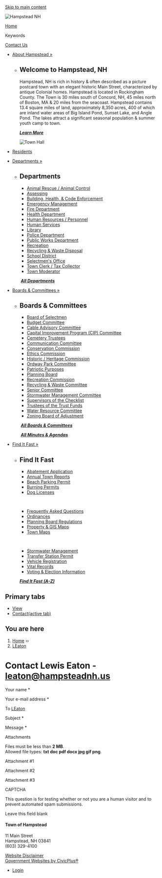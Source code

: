 [Skip to main content](https://www.hampsteadnh.us/user/1726/contact/)

![Hampstead NH](https://www.hampsteadnh.us/sites/all/themes/custom/sites/hampsteadnh/vts_hampsteadnh/logo.png)

[Home](https://www.hampsteadnh.us)

Keywords

[Contact Us](https://www.hampsteadnh.us/webforms/contact-us) 

- [About Hampstead »](https://www.hampsteadnh.us/about-hampstead)
  
  - ## Welcome to Hampstead, NH
    
    Hampstead, NH is rich in history &amp; often described as a picture postcard town with an elegant historic Main Street, characterized by antique Colonial homes. Hampstead is located in Rockingham County. The Town is 30 miles south of Concord, NH, 45 miles north of Boston, MA &amp; 20 miles from the seacoast. Hampstead contains 13.4 square miles of land, approximately 8,350 acres, 400 of which are inland water areas of Big Island Pond, Sunset Lake, and Angle Pond. The lakes attract a significant seasonal population &amp; summer youth camp to town.
    
    **[*Learn More*](https://www.hampsteadnh.us/about-hampstead)**  
    
    ![Town Hall](https://www.hampsteadnh.us/sites/g/files/vyhlif661/f/resize/imce/cutmypic-340x208.png)
- [Residents](https://www.hampsteadnh.us/residents)
- [Departments »](https://www.hampsteadnh.us/departments)
  
  - ## Departments
    
    - [Animal Rescue / Animal Control](https://www.hampsteadnh.us/animal-rescue-animal-control)
    - [Assessing](https://www.hampsteadnh.us/assessing)
    - [Building, Health, &amp; Code Enforcement](https://www.hampsteadnh.us/building-health-code-enforcement)
    - [Emergency Management](https://www.hampsteadnh.us/emergency-management)
    - [Fire Department](https://www.hampsteadnh.us/fire-department)
    
    <!--THE END-->
    
    - [Health Department](https://www.hampsteadnh.us/health-department)
    - [Human Resources / Personnel](https://www.hampsteadnh.us/human-resources)
    - [Human Services](https://www.hampsteadnh.us/human-services)
    - [Library](https://www.hampsteadnh.us/library)
    - [Police Department](https://www.hampsteadnh.us/police-department)
    - [Public Works Department](https://www.hampsteadnh.us/public-works-department)
    - [Recreation](https://www.hampsteadnh.us/recreation)
    
    <!--THE END-->
    
    - [Recycling &amp; Waste Disposal](https://www.hampsteadnh.us/recycling-waste)
    - [School District](https://www.hampsteadschools.net)
    - [Selectmen's Office](https://www.hampsteadnh.us/selectboard)
    - [Town Clerk / Tax Collector](https://www.hampsteadnh.us/town-clerk-tax-collector)
    - [Town Moderator](https://www.hampsteadnh.us/town-moderator)
    
     **[*All Departments*](https://www.hampsteadnh.us/departments)**
- [Boards &amp; Committees »](https://www.hampsteadnh.us/boards)
  
  - ## Boards &amp; Committees
    
    - [Board of Selectmen](https://www.hampsteadnh.us/selectboard)
    - [Budget Committee](https://www.hampsteadnh.us/budget-committee)
    - [Cable Advisory Committee](https://www.hampsteadnh.us/cable-advisory-committee)
    - [Capital Improvement Program (CIP) Committee](https://www.hampsteadnh.us/capital-improvement-plan-cip-committee)
    - [Cemetery Trustees](https://www.hampsteadnh.us/cemetery-trustees)
    - [Communication Committee](https://www.hampsteadnh.us/communication-committee)
    - [Conservation Commission](https://www.hampsteadnh.us/conservation-commission)
    - [Ethics Commission](https://www.hampsteadnh.us/ethics-commission)
    
    <!--THE END-->
    
    - [Historic / Heritage Commission](https://www.hampsteadnh.us/historic-heritage-commission)
    - [Ordway Park Committee](https://www.hampsteadnh.us/ordway-park-committee)
    - [Patriotic Purposes](https://www.hampsteadnh.us/patriotic-purposes)
    - [Planning Board](https://www.hampsteadnh.us/planning-board)
    - [Recreation Commission](https://www.hampsteadnh.us/recreation)
    - [Recycling &amp; Waste Committee](https://www.hampsteadnh.us/recycling-waste)
    - [Senior Committee](https://www.hampsteadnh.us/senior-committee)
    - [Stormwater Management Committee](https://www.hampsteadnh.us/stormwater-management-committee)
    - [Supervisors of the Checklist](https://www.hampsteadnh.us/supervisors-checklist)
    
    <!--THE END-->
    
    - [Trustees of the Trust Funds](https://www.hampsteadnh.us/trustees-trust-funds)
    - [Water Resource Committee](https://www.hampsteadnh.us/water-resource-committee)
    - [Zoning Board of Adjustment](https://www.hampsteadnh.us/zoning-board-adjustment)
    
     *[**All Boards &amp; Committees**](https://www.hampsteadnh.us/boards)*
    
     *[**All Minutes &amp; Agendas**](https://www.hampsteadnh.us/minutes-and-agendas)*
- [Find It Fast »](https://www.hampsteadnh.us/where)
  
  - ## Find It Fast
    
    - [Abatement Application](https://www.hampsteadnh.us/assessing/files/abatement-application)
    - [Annual Town Reports](https://www.hampsteadnh.us/board-selectmen/pages/annual-town-reports)
    - [Beach Parking Permit](https://www.hampsteadnh.us/town-clerk-tax-collector/files/beach-parking-permits-2019)
    - [Burning Permits](https://www.hampsteadnh.us/fire-department/pages/burning-permits)
    - [Dog Licenses](https://www.hampsteadnh.us/town-clerk-tax-collector/pages/dog-licenses)
    
     
    
    - [Frequently Asked Questions](https://www.hampsteadnh.us/faqs)
    - [Ordinances](https://www.hampsteadnh.us/ordinances)
    - [Planning Board Regulations](https://www.hampsteadnh.us/planning-board/pages/regulations)
    - [Property &amp; GIS Maps](https://www.axisgis.com/hampsteadnh)
    - [Town Maps](https://www.hampsteadnh.us/planning-board/pages/town-maps)
    
     
    
    - [Stormwater Management](https://www.hampsteadnh.us/stormwater-management)
    - [Transfer Station Permit](https://www.hampsteadnh.us/town-clerk-tax-collector/files/transfer-station-permits-and-coupons-2019)
    - [Vehicle Registration](https://www.hampsteadnh.us/town-clerk-tax-collector/pages/motor-vehicle-registration)
    - [Vital Records](https://www.hampsteadnh.us/town-clerk-tax-collector/pages/vital-records)
    - [Voting &amp; Election Information](https://www.hampsteadnh.us/town-clerk-tax-collector/pages/voting-elections)
    
    **[*Find It Fast (A-Z)*](https://www.hampsteadnh.us/where)**

## Primary tabs

- [View](https://www.hampsteadnh.us/users/leaton)
- [Contact(active tab)](https://www.hampsteadnh.us/user/1726/contact)

## You are here

1. [Home](https://www.hampsteadnh.us) ››
2. [LEaton](https://www.hampsteadnh.us/users/leaton)

# Contact Lewis Eaton - leaton@hampsteadnh.us

Your name *

Your e-mail address *

To [LEaton](https://www.hampsteadnh.us/users/leaton "View user profile.")

Subject *

Message *

Attachments

Files must be less than **2 MB**.  
Allowed file types: **txt doc pdf docx jpg gif png**.

Attachment #1

Attachment #2

Attachment #3

CAPTCHA

This question is for testing whether or not you are a human visitor and to prevent automated spam submissions.

Leave this field blank

#### Town of Hampstead

11 Main Street  
Hampstead, NH 03841  
(603) 329-4100

[Website Disclaimer](https://www.hampsteadnh.us/home/pages/website-disclaimer-privacy-policy)  
[Government Websites by CivicPlus®](https://www.civicplus.com)

- [Login](https://www.hampsteadnh.us/user/login?current=user%2F1726%2Fcontact)